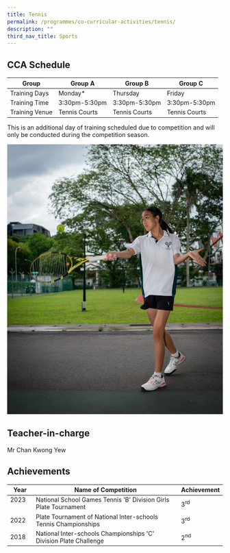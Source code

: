```yaml
---
title: Tennis
permalink: /programmes/co-curricular-activities/tennis/
description: ""
third_nav_title: Sports
---
```

CCA Schedule
------------


| Group | Group A | Group B | Group C |
| -------- | -------- | -------- | -------- |
| Training Days  | Monday* | Thursday | Friday |
| Training Time     | 3:30pm-5:30pm  | 3:30pm-5:30pm     | 3:30pm-5:30pm|
| Training Venue | Tennis Courts| Tennis Courts | Tennis Courts


This is an additional day of training scheduled due to competition and will only be conducted during the competition season.


![](/images/Tennis2.jpg)



Teacher-in-charge
-----------------

Mr Chan Kwong Yew

Achievements
------------

| Year | Name of Competition | Achievement |
| -------- | -------- | -------- |
| 2023 &nbsp; &nbsp; | National School Games Tennis 'B' Division Girls Plate Tournament &nbsp; &nbsp; | 3<sup>rd</sup> &nbsp; &nbsp; |
| 2022 | Plate Tournament of National Inter-schools Tennis Championships | 3<sup>rd</sup> |
|2018 | National Inter-schools Championships 'C' Division Plate Challenge | 2<sup>nd</sup>|

